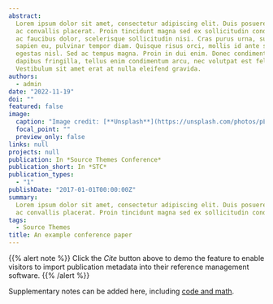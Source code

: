 ```yaml
---
abstract:
  Lorem ipsum dolor sit amet, consectetur adipiscing elit. Duis posuere tellus
  ac convallis placerat. Proin tincidunt magna sed ex sollicitudin condimentum. Sed
  ac faucibus dolor, scelerisque sollicitudin nisi. Cras purus urna, suscipit quis
  sapien eu, pulvinar tempor diam. Quisque risus orci, mollis id ante sit amet, gravida
  egestas nisl. Sed ac tempus magna. Proin in dui enim. Donec condimentum, sem id
  dapibus fringilla, tellus enim condimentum arcu, nec volutpat est felis vel metus.
  Vestibulum sit amet erat at nulla eleifend gravida.
authors:
  - admin
date: "2022-11-19"
doi: ""
featured: false
image:
  caption: "Image credit: [**Unsplash**](https://unsplash.com/photos/pLCdAaMFLTE)"
  focal_point: ""
  preview_only: false
links: null
projects: null
publication: In *Source Themes Conference*
publication_short: In *STC*
publication_types:
  - "1"
publishDate: "2017-01-01T00:00:00Z"
summary:
  Lorem ipsum dolor sit amet, consectetur adipiscing elit. Duis posuere tellus
  ac convallis placerat. Proin tincidunt magna sed ex sollicitudin condimentum.
tags:
  - Source Themes
title: An example conference paper
---
```


{{% alert note %}}
Click the _Cite_ button above to demo the feature to enable visitors to import publication metadata into their reference management software.
{{% /alert %}}

Supplementary notes can be added here, including [code and math](https://sourcethemes.com/academic/docs/writing-markdown-latex/).
